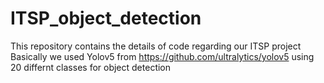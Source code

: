 # ITSP_object_detection
This repository contains the details of code regarding our ITSP project 
Basically we used Yolov5 from https://github.com/ultralytics/yolov5 using 20 differnt classes for object detection
